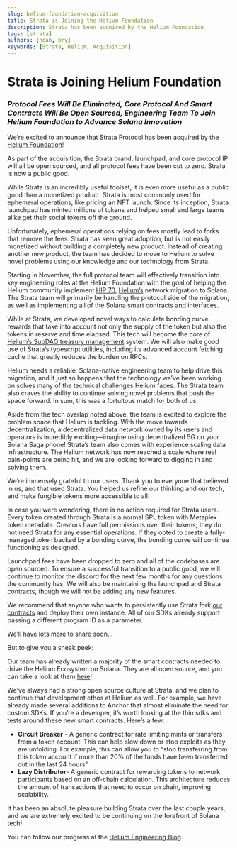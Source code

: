 ```yaml
---
slug: helium-foundation-acquisition
title: Strata is Joining the Helium Foundation
description: Strata has been acquired by the Helium Foundation
tags: [strata]
authors: [noah, bry]
keywords: [Strata, Helium, Acquisition]
---
```


# Strata is Joining Helium Foundation

### _Protocol Fees Will Be Eliminated, Core Protocol And Smart Contracts Will Be Open Sourced, Engineering Team To Join Helium Foundation to Advance Solana Innovation_

We’re excited to announce that Strata Protocol has been acquired by the [Helium Foundation](https://www.helium.foundation/)! 

As part of the acquisition, the Strata brand, launchpad, and core protocol IP will all be open sourced, and all protocol fees have been cut to zero. Strata is now a public good.

While Strata is an incredibly useful toolset, it is even more useful as a public good than a monetized product. Strata is most commonly used for ephemeral operations, like pricing an NFT launch. Since its inception, Strata launchpad has minted millions of tokens and helped small and large teams alike get their social tokens off the ground. 

Unfortunately, ephemeral operations relying on fees mostly lead to forks that remove the fees. Strata has seen great adoption, but is not easily monetized without building a completely new product. Instead of creating another new product, the team has decided to move to Helium to solve novel problems using our knowledge and our technology from Strata. 

Starting in November, the full protocol team will effectively transition into key engineering roles at the Helium Foundation with the goal of helping the Helium community implement [HIP 70](https://github.com/helium/HIP/blob/main/0070-scaling-helium.md), [Helium’s](https://www.helium.com/) network migration to Solana. The Strata team will primarily be handling the protocol side of the migration, as well as implementing all of the Solana smart contracts and interfaces. 

While at Strata, we developed novel ways to calculate bonding curve rewards that take into account not only the supply of the token but also the tokens in reserve and time elapsed. This tech will become the core of [Helium’s SubDAO treasury management](https://github.com/helium/HIP/blob/main/0051-helium-dao.md#subdao-treasury-management) system. We will also make good use of Strata’s typescript utilities, including its advanced account fetching cache that greatly reduces the burden on RPCs. 

Helium needs a reliable, Solana-native engineering team to help drive this migration, and it just so happens that the technology we’ve been working on solves many of the technical challenges Helium faces. The Strata team also craves the ability to continue solving novel problems that push the space forward. In sum, this was a fortuitous match for both of us.

Aside from the tech overlap noted above, the team is excited to explore the problem space that Helium is tackling. With the move towards decentralization, a decentralized data network owned by its users and operators is incredibly exciting—imagine using decentralized 5G on your Solana Saga phone! Strata’s team also comes with experience scaling data infrastructure. The Helium network has now reached a scale where real pain-points are being hit, and we are looking forward to digging in and solving them. 

We’re immensely grateful to our users. Thank you to everyone that believed in us, and that used Strata. You helped us refine our thinking and our tech, and make fungible tokens more accessible to all. 

In case you were wondering, there is no action required for Strata users. Every token created through Strata is a normal SPL token with Metaplex token metadata. Creators have full permissions over their tokens; they do not need Strata for any essential operations. If they opted to create a fully-managed token backed by a bonding curve, the bonding curve will continue functioning as designed. 

Launchpad fees have been dropped to zero and all of the codebases are open sourced. To ensure a successful transition to a public good, we will continue to monitor the discord for the next few months for any questions the community has. We will also be maintaining the launchpad and Strata contracts, though we will not be adding any new features. 

We recommend that anyone who wants to persistently use Strata fork [our contracts](https://github.com/StrataFoundation/strata) and deploy their own instance. All of our SDKs already support passing a different program ID as a parameter.

We’ll have lots more to share soon... 

But to give you a sneak peek:  

Our team has already written a majority of the smart contracts needed to drive the Helium Ecosystem on Solana. They are all open source, and you can take a look at them [here](https://github.com/helium/helium-program-library)! 

We’ve always had a strong open source culture at Strata, and we plan to continue that development ethos at Helium as well. For example, we have already made several additions to Anchor that almost eliminate the need for custom SDKs. If you’re a developer, it’s worth looking at the thin sdks and tests around these new smart contracts. Here’s a few: 



* **Circuit Breaker** - A generic contract for rate limiting mints or transfers from a token account. This can help slow down or stop exploits as they are unfolding. For example, this can allow you to “stop transferring from this token account if more than 20% of the funds have been transferred out in the last 24 hours”
* **Lazy Distributor**- A generic contract for rewarding tokens to network participants based on an off-chain calculation. This architecture reduces the amount of transactions that need to occur on chain, improving scalability. 

It has been an absolute pleasure building Strata over the last couple years, and we are extremely excited to be continuing on the forefront of Solana tech!

You can follow our progress at the [Helium Engineering Blog](https://engineering.helium.com/). 
